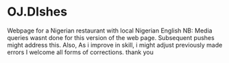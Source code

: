 # OJ.DIshes
Webpage for a Nigerian restaurant with local Nigerian English
NB: Media queries wasnt done for this version of the web page. Subsequent pushes might address this. 
Also, As i improve in skill, i might adjust previously made errors
I welcome all forms of corrections. thank you
